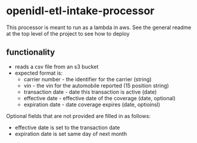 # openidl-etl-intake-processor

This processor is meant to run as a lambda in aws.
See the general readme at the top level of the project to see how to deploy

## functionality

-   reads a csv file from an s3 bucket
-   expected format is:
    -   carrier number - the identifier for the carrier (string)
    -   vin - the vin for the automobile reported (15 position string)
    -   transaction date - date this transaction is active (date)
    -   effective date - effective date of the coverage (date, optional)
    -   expiration date - date coverage expires (date, optioinsl)

Optional fields that are not provided are filled in as follows:

-   effective date is set to the transaction date
-   expiration date is set same day of next month
